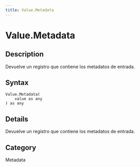 ```yaml
---
title: Value.Metadata
---
```


# Value.Metadata


## Description

Devuelve un registro que contiene los metadatos de entrada.


## Syntax

```powerquery
Value.Metadata(
    value as any
) as any
```


## Details

Devuelve un registro que contiene los metadatos de entrada.



## Category
Metadata
